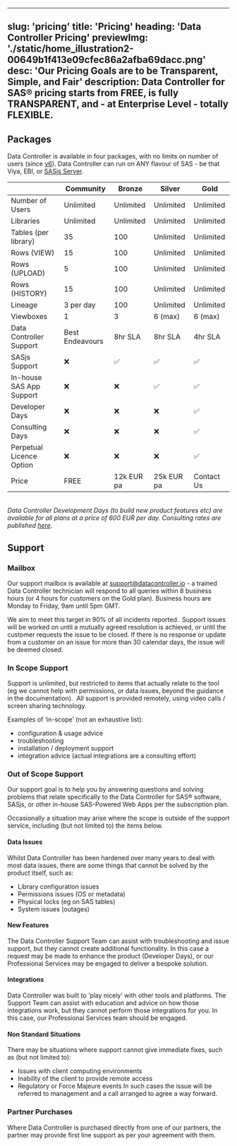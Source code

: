 <style>
  table {
    width: 100%;
  }
</style>

---
slug: 'pricing'
title: 'Pricing'
heading: 'Data Controller Pricing'
previewImg: './static/home_illustration2-00649b1f413e09cfec86a2afba69dacc.png'
desc: 'Our Pricing Goals are to be Transparent, Simple, and Fair'
description: Data Controller for SAS&reg; pricing starts from FREE, is fully TRANSPARENT, and - at Enterprise Level - totally FLEXIBLE.
---

## Packages

Data Controller is available in four packages, with no limits on number of users (since [v6](https://datacontroller.io/v6-0-api-explorer/)).  Data Controller can run on ANY flavour of SAS - be that Viya, EBI, or [SASjs Server](https://server.sasjs.io).

|                          | Community       | Bronze    | Silver    | Gold       |
|--------------------------|-----------------|-----------|-----------|------------|
| Number of Users          | Unlimited       | Unlimited | Unlimited | Unlimited  |
| Libraries                | Unlimited       | Unlimited | Unlimited | Unlimited  |
| Tables (per library)     | 35              | 100       | Unlimited | Unlimited  |
| Rows (VIEW)              | 15              | 100       | Unlimited | Unlimited  |
| Rows (UPLOAD)            | 5               | 100       | Unlimited | Unlimited  |
| Rows (HISTORY)           | 15              | 100       | Unlimited | Unlimited  |
| Lineage                  | 3 per day       | 100       | Unlimited | Unlimited  |
| Viewboxes                | 1               | 3         | 6 (max)   | 6 (max)    |
| Data Controller Support  | Best Endeavours | 8hr SLA   | 8hr SLA   | 4hr SLA    |
| SASjs Support            | ❌               | ✅         | ✅         | ✅          |
| In-house SAS App Support | ❌               | ❌         | ✅         | ✅          |
| Developer Days           | ❌               | ❌         | ❌         | ✅          |
| Consulting Days          | ❌               | ❌         | ❌         | ✅          |
| Perpetual Licence Option | ❌               | ❌         | ❌         | ✅          |
| Price                    | FREE            | 12k EUR pa | 25k EUR pa| Contact Us |

</br>
<i>Data Controller Development Days (to build new product features etc) are available for all plans at a price of 600 EUR per day.  Consulting rates are published <a href="https://sasapps.io/pricing">here</a>.</i>


## Support

### Mailbox

Our support mailbox is available at support@datacontroller.io - a trained Data Controller technician will respond to all queries within 8 business hours (or 4 hours for customers on the Gold plan). Business hours are Monday to Friday, 9am until 5pm GMT.

We aim to meet this target in 90% of all incidents reported.  Support issues will be worked on until a mutually agreed resolution is achieved, or until the customer requests the issue to be closed. If there is no response or update from a customer on an issue for more than 30 calendar days, the issue will be deemed closed.

### In Scope Support

Support is unlimited, but restricted to items that actually relate to the tool (eg we cannot help with permissions, or data issues, beyond the guidance in the documentation).  All support is provided remotely, using video calls / screen sharing technology.

Examples of ‘in-scope’ (not an exhaustive list):

* configuration & usage advice
* troubleshooting
* installation / deployment support
* integration advice (actual integrations are a consulting effort)

### Out of Scope Support

Our support goal is to help you by answering questions and solving problems that relate specifically to the Data Controller for SAS® software, SASjs, or other in-house SAS-Powered Web Apps per the subscription plan.

Occasionally a situation may arise where the scope is outside of the support service, including (but not limited to) the items below.

#### Data Issues

Whilst Data Controller has been hardened over many years to deal with most data issues, there are some things that cannot be solved by the product itself, such as:

- Library configuration issues
- Permissions issues (OS or metadata)
- Physical locks (eg on SAS tables)
- System issues (outages)

#### New Features

The Data Controller Support Team can assist with troubleshooting and issue support, but they cannot create additional functionality. In this case a request may be made to enhance the product (Developer Days), or our Professional Services may be engaged to deliver a bespoke solution.

#### Integrations

Data Controller was built to ‘play nicely’ with other tools and platforms. The Support Team can assist with education and advice on how those integrations work, but they cannot perform those integrations for you. In this case, our Professional Services team should be engaged.

#### Non Standard Situations

There may be situations where support cannot give immediate fixes, such as (but not limited to):

- Issues with client computing environments
- Inability of the client to provide remote access
- Regulatory or Force Majeure events In such cases the issue will be referred to management and a call arranged to agree a way forward.

### Partner Purchases

Where Data Controller is purchased directly from one of our partners, the partner may provide first line support as per your agreement with them.

